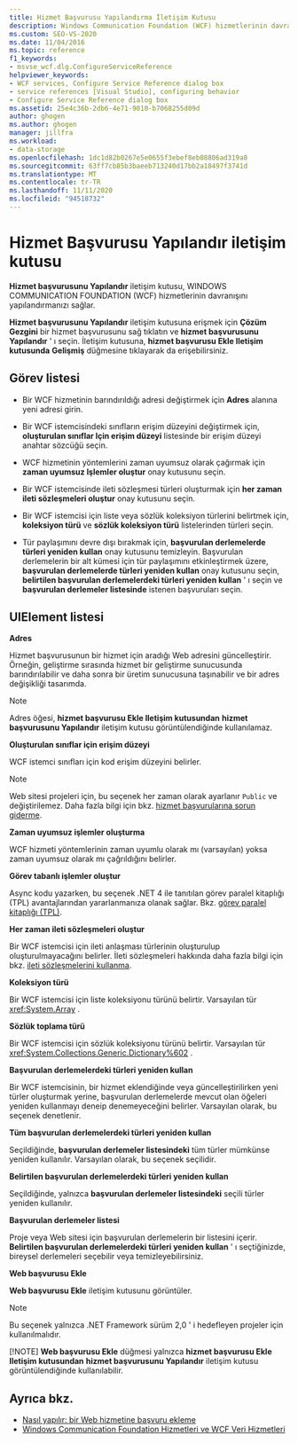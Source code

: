 ```yaml
---
title: Hizmet Başvurusu Yapılandırma İletişim Kutusu
description: Windows Communication Foundation (WCF) hizmetlerinin davranışını yapılandırmak için Visual Studio 'daki hizmet başvurusunu Yapılandır iletişim kutusunu kullanın.
ms.custom: SEO-VS-2020
ms.date: 11/04/2016
ms.topic: reference
f1_keywords:
- msvse_wcf.dlg.ConfigureServiceReference
helpviewer_keywords:
- WCF services, Configure Service Reference dialog box
- service references [Visual Studio], configuring behavior
- Configure Service Reference dialog box
ms.assetid: 25e4c36b-2db6-4e71-9010-b7068255d09d
author: ghogen
ms.author: ghogen
manager: jillfra
ms.workload:
- data-storage
ms.openlocfilehash: 1dc1d82b0267e5e0655f3ebef8eb08806ad319a8
ms.sourcegitcommit: 63ff7cb85b3baeeb713240d17bb2a18497f3741d
ms.translationtype: MT
ms.contentlocale: tr-TR
ms.lasthandoff: 11/11/2020
ms.locfileid: "94518732"
---
```

# <a name="configure-service-reference-dialog-box"></a>Hizmet Başvurusu Yapılandır iletişim kutusu

**Hizmet başvurusunu Yapılandır** iletişim kutusu, WINDOWS COMMUNICATION FOUNDATION (WCF) hizmetlerinin davranışını yapılandırmanızı sağlar.

**Hizmet başvurusunu Yapılandır** iletişim kutusuna erişmek için **Çözüm Gezgini** bir hizmet başvurusunu sağ tıklatın ve **hizmet başvurusunu Yapılandır** ' ı seçin. İletişim kutusuna, **hizmet başvurusu Ekle Iletişim kutusunda** **Gelişmiş** düğmesine tıklayarak da erişebilirsiniz.

## <a name="task-list"></a>Görev listesi

- Bir WCF hizmetinin barındırıldığı adresi değiştirmek için **Adres** alanına yeni adresi girin.

- Bir WCF istemcisindeki sınıfların erişim düzeyini değiştirmek için, **oluşturulan sınıflar Için erişim düzeyi** listesinde bir erişim düzeyi anahtar sözcüğü seçin.

- WCF hizmetinin yöntemlerini zaman uyumsuz olarak çağırmak için **zaman uyumsuz Işlemler oluştur** onay kutusunu seçin.

- Bir WCF istemcisinde ileti sözleşmesi türleri oluşturmak için **her zaman ileti sözleşmeleri oluştur** onay kutusunu seçin.

- Bir WCF istemcisi için liste veya sözlük koleksiyon türlerini belirtmek için, **koleksiyon türü** ve **sözlük koleksiyon türü** listelerinden türleri seçin.

- Tür paylaşımını devre dışı bırakmak için, **başvurulan derlemelerde türleri yeniden kullan** onay kutusunu temizleyin. Başvurulan derlemelerin bir alt kümesi için tür paylaşımını etkinleştirmek üzere, **başvurulan derlemelerde türleri yeniden kullan** onay kutusunu seçin, **belirtilen başvurulan derlemelerdeki türleri yeniden kullan** ' ı seçin ve **başvurulan derlemeler listesinde** istenen başvuruları seçin.

## <a name="uielement-list"></a>UIElement listesi

**Adres**

Hizmet başvurusunun bir hizmet için aradığı Web adresini güncelleştirir. Örneğin, geliştirme sırasında hizmet bir geliştirme sunucusunda barındırılabilir ve daha sonra bir üretim sunucusuna taşınabilir ve bir adres değişikliği tasarımda.

> [!NOTE]
> Adres öğesi, **hizmet başvurusu Ekle Iletişim kutusundan** **hizmet başvurusunu Yapılandır** iletişim kutusu görüntülendiğinde kullanılamaz.

**Oluşturulan sınıflar için erişim düzeyi**

WCF istemci sınıfları için kod erişim düzeyini belirler.

> [!NOTE]
> Web sitesi projeleri için, bu seçenek her zaman olarak ayarlanır `Public` ve değiştirilemez. Daha fazla bilgi için bkz. [hizmet başvurularına sorun giderme](../data-tools/troubleshooting-service-references.md).

**Zaman uyumsuz işlemler oluşturma**

WCF hizmeti yöntemlerinin zaman uyumlu olarak mı (varsayılan) yoksa zaman uyumsuz olarak mı çağrıldığını belirler.

**Görev tabanlı işlemler oluştur**

Async kodu yazarken, bu seçenek .NET 4 ile tanıtılan görev paralel kitaplığı (TPL) avantajlarından yararlanmanıza olanak sağlar. Bkz. [görev paralel kitaplığı (TPL)](/dotnet/standard/parallel-programming/task-parallel-library-tpl).

**Her zaman ileti sözleşmeleri oluştur**

Bir WCF istemcisi için ileti anlaşması türlerinin oluşturulup oluşturulmayacağını belirler. İleti sözleşmeleri hakkında daha fazla bilgi için bkz. [ileti sözleşmelerini kullanma](/dotnet/framework/wcf/feature-details/using-message-contracts).

**Koleksiyon türü**

Bir WCF istemcisi için liste koleksiyonu türünü belirtir. Varsayılan tür <xref:System.Array> .

**Sözlük toplama türü**

Bir WCF istemcisi için sözlük koleksiyonu türünü belirtir. Varsayılan tür <xref:System.Collections.Generic.Dictionary%602> .

**Başvurulan derlemelerdeki türleri yeniden kullan**

Bir WCF istemcisinin, bir hizmet eklendiğinde veya güncelleştirilirken yeni türler oluşturmak yerine, başvurulan derlemelerde mevcut olan öğeleri yeniden kullanmayı deneip denemeyeceğini belirler. Varsayılan olarak, bu seçenek denetlenir.

**Tüm başvurulan derlemelerdeki türleri yeniden kullan**

Seçildiğinde, **başvurulan derlemeler listesindeki** tüm türler mümkünse yeniden kullanılır. Varsayılan olarak, bu seçenek seçilidir.

**Belirtilen başvurulan derlemelerdeki türleri yeniden kullan**

Seçildiğinde, yalnızca **başvurulan derlemeler listesindeki** seçili türler yeniden kullanılır.

**Başvurulan derlemeler listesi**

Proje veya Web sitesi için başvurulan derlemelerin bir listesini içerir. **Belirtilen başvurulan derlemelerdeki türleri yeniden kullan** ' ı seçtiğinizde, bireysel derlemeleri seçebilir veya temizleyebilirsiniz.

**Web başvurusu Ekle**

**Web başvurusu Ekle** iletişim kutusunu görüntüler.

> [!NOTE]
> Bu seçenek yalnızca .NET Framework sürüm 2,0 ' i hedefleyen projeler için kullanılmalıdır.
>
> [!NOTE]
> **Web başvurusu Ekle** düğmesi yalnızca **hizmet başvurusu Ekle Iletişim kutusundan** **hizmet başvurusunu Yapılandır** iletişim kutusu görüntülendiğinde kullanılabilir.

## <a name="see-also"></a>Ayrıca bkz.

- [Nasıl yapılır: bir Web hizmetine başvuru ekleme](how-to-add-update-or-remove-a-wcf-data-service-reference.md)
- [Windows Communication Foundation Hizmetleri ve WCF Veri Hizmetleri](../data-tools/configure-service-reference-dialog-box.md)
